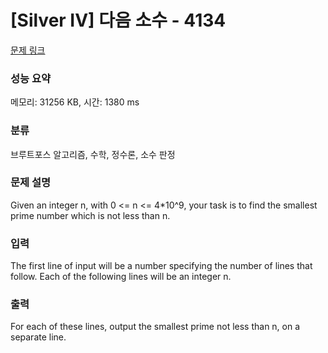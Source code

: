 # [Silver IV] 다음 소수 - 4134 

[문제 링크](https://www.acmicpc.net/problem/4134) 

### 성능 요약

메모리: 31256 KB, 시간: 1380 ms

### 분류

브루트포스 알고리즘, 수학, 정수론, 소수 판정

### 문제 설명

<p>Given an integer n, with 0 <= n <= 4*10^9, your task is to find the smallest prime number which is not less than n.</p>

### 입력 

 <p>The first line of input will be a number specifying the number of lines that follow. Each of the following lines will be an integer n.</p>

### 출력 

 <p>For each of these lines, output the smallest prime not less than n, on a separate line. </p>

